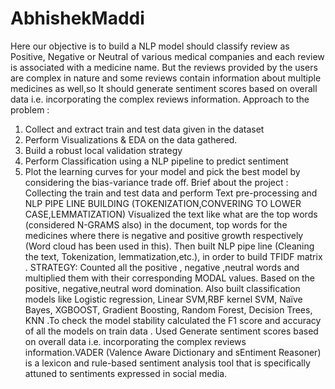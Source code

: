 # AbhishekMaddi
Here our objective is to build a NLP model should classify review as Positive, Negative or Neutral of various medical companies and each review is associated with a medicine name. But the reviews provided by the users are complex in
nature and some reviews contain information about multiple medicines as well,so It should generate sentiment scores based on overall data i.e. incorporating the complex reviews information.
Approach to the problem :
1. Collect and extract train and test data given in the dataset
2. Perform Visualizations & EDA on the data gathered.
3. Build a robust local validation strategy
4. Perform Classification using a NLP pipeline to predict sentiment
5. Plot the learning curves for your model and pick the best model by considering the
bias-variance trade off.
Brief about the project :
Collecting the train and test data and perform Text pre-processing and NLP PIPE LINE BUILDING (TOKENIZATION,CONVERING TO LOWER CASE,LEMMATIZATION)  Visualized the text like what are the top words (considered N-GRAMS also) in the document, top words for the medicines where there is negative and positive growth respectively (Word cloud has been used in this).
Then built NLP pipe line (Cleaning the text, Tokenization, lemmatization,etc.), in order
to build TFIDF matrix .
STRATEGY: Counted all the positive , negative ,neutral words and multiplied them with their
corresponding MODAL values. Based on the positive, negative,neutral word domination. Also built classification models like Logistic regression, Linear
SVM,RBF kernel SVM, Naïve Bayes, XGBOOST, Gradient Boosting, Random Forest,
Decision Trees, KNN .To check the model stability calculated the
 F1 score and accuracy of all the models on train data .
 Used Generate sentiment scores based on overall data i.e. incorporating the complex reviews information.VADER (Valence Aware Dictionary and sEntiment Reasoner) is a lexicon and rule-based sentiment analysis tool that is specifically attuned to sentiments expressed in social media.
